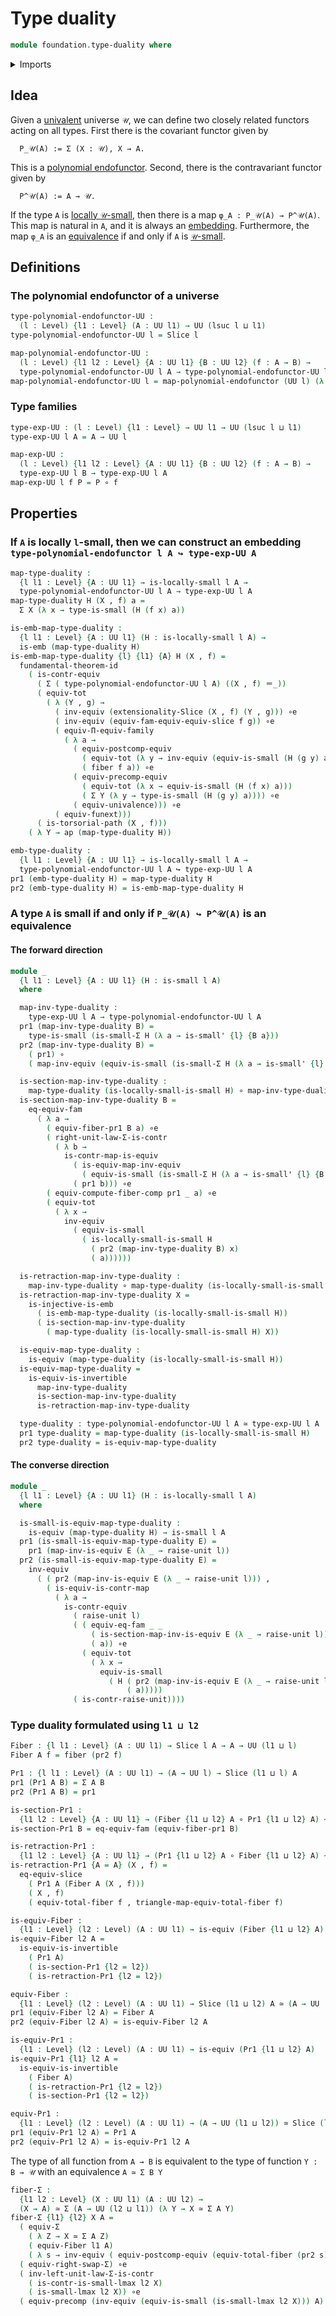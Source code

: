 # Type duality

```agda
module foundation.type-duality where
```

<details><summary>Imports</summary>

```agda
open import foundation.action-on-identifications-functions
open import foundation.dependent-pair-types
open import foundation.equivalences
open import foundation.function-extensionality
open import foundation.fundamental-theorem-of-identity-types
open import foundation.locally-small-types
open import foundation.slice
open import foundation.type-arithmetic-dependent-pair-types
open import foundation.unit-type
open import foundation.univalence
open import foundation.universal-property-equivalences
open import foundation.universe-levels

open import foundation-core.contractible-maps
open import foundation-core.contractible-types
open import foundation-core.embeddings
open import foundation-core.fibers-of-maps
open import foundation-core.function-types
open import foundation-core.functoriality-dependent-function-types
open import foundation-core.functoriality-dependent-pair-types
open import foundation-core.homotopies
open import foundation-core.identity-types
open import foundation-core.injective-maps
open import foundation-core.small-types

open import trees.polynomial-endofunctors
```

</details>

## Idea

Given a [univalent](foundation.univalence.md) universe `𝒰`, we can define two
closely related functors acting on all types. First there is the covariant
functor given by

```text
  P_𝒰(A) := Σ (X : 𝒰), X → A.
```

This is a [polynomial endofunctor](trees.polynomial-endofunctors.md). Second,
there is the contravariant functor given by

```text
  P^𝒰(A) := A → 𝒰.
```

If the type `A` is [locally `𝒰`-small](foundation.locally-small-types.md), then
there is a map `φ_A : P_𝒰(A) → P^𝒰(A)`. This map is natural in `A`, and it is
always an [embedding](foundation-core.embeddings.md). Furthermore, the map `φ_A`
is an [equivalence](foundation-core.equivalences.md) if and only if `A` is
[`𝒰`-small](foundation-core.small-types.md).

## Definitions

### The polynomial endofunctor of a universe

```agda
type-polynomial-endofunctor-UU :
  (l : Level) {l1 : Level} (A : UU l1) → UU (lsuc l ⊔ l1)
type-polynomial-endofunctor-UU l = Slice l

map-polynomial-endofunctor-UU :
  (l : Level) {l1 l2 : Level} {A : UU l1} {B : UU l2} (f : A → B) →
  type-polynomial-endofunctor-UU l A → type-polynomial-endofunctor-UU l B
map-polynomial-endofunctor-UU l = map-polynomial-endofunctor (UU l) (λ X → X)
```

### Type families

```agda
type-exp-UU : (l : Level) {l1 : Level} → UU l1 → UU (lsuc l ⊔ l1)
type-exp-UU l A = A → UU l

map-exp-UU :
  (l : Level) {l1 l2 : Level} {A : UU l1} {B : UU l2} (f : A → B) →
  type-exp-UU l B → type-exp-UU l A
map-exp-UU l f P = P ∘ f
```

## Properties

### If `A` is locally `l`-small, then we can construct an embedding `type-polynomial-endofunctor l A ↪ type-exp-UU A`

```agda
map-type-duality :
  {l l1 : Level} {A : UU l1} → is-locally-small l A →
  type-polynomial-endofunctor-UU l A → type-exp-UU l A
map-type-duality H (X , f) a =
  Σ X (λ x → type-is-small (H (f x) a))

is-emb-map-type-duality :
  {l l1 : Level} {A : UU l1} (H : is-locally-small l A) →
  is-emb (map-type-duality H)
is-emb-map-type-duality {l} {l1} {A} H (X , f) =
  fundamental-theorem-id
    ( is-contr-equiv
      ( Σ ( type-polynomial-endofunctor-UU l A) ((X , f) ＝_))
      ( equiv-tot
        ( λ (Y , g) →
          ( inv-equiv (extensionality-Slice (X , f) (Y , g))) ∘e
          ( inv-equiv (equiv-fam-equiv-equiv-slice f g)) ∘e
          ( equiv-Π-equiv-family
            ( λ a →
              ( equiv-postcomp-equiv
                ( equiv-tot (λ y → inv-equiv (equiv-is-small (H (g y) a))))
                ( fiber f a)) ∘e
              ( equiv-precomp-equiv
                ( equiv-tot (λ x → equiv-is-small (H (f x) a)))
                ( Σ Y (λ y → type-is-small (H (g y) a)))) ∘e
              ( equiv-univalence))) ∘e
          ( equiv-funext)))
      ( is-torsorial-path (X , f)))
    ( λ Y → ap (map-type-duality H))

emb-type-duality :
  {l l1 : Level} {A : UU l1} → is-locally-small l A →
  type-polynomial-endofunctor-UU l A ↪ type-exp-UU l A
pr1 (emb-type-duality H) = map-type-duality H
pr2 (emb-type-duality H) = is-emb-map-type-duality H
```

### A type `A` is small if and only if `P_𝒰(A) ↪ P^𝒰(A)` is an equivalence

#### The forward direction

```agda
module _
  {l l1 : Level} {A : UU l1} (H : is-small l A)
  where

  map-inv-type-duality :
    type-exp-UU l A → type-polynomial-endofunctor-UU l A
  pr1 (map-inv-type-duality B) =
    type-is-small (is-small-Σ H (λ a → is-small' {l} {B a}))
  pr2 (map-inv-type-duality B) =
    ( pr1) ∘
    ( map-inv-equiv (equiv-is-small (is-small-Σ H (λ a → is-small' {l} {B a}))))

  is-section-map-inv-type-duality :
    map-type-duality (is-locally-small-is-small H) ∘ map-inv-type-duality ~ id
  is-section-map-inv-type-duality B =
    eq-equiv-fam
      ( λ a →
        ( equiv-fiber-pr1 B a) ∘e
        ( right-unit-law-Σ-is-contr
          ( λ b →
            is-contr-map-is-equiv
              ( is-equiv-map-inv-equiv
                ( equiv-is-small (is-small-Σ H (λ a → is-small' {l} {B a}))))
              ( pr1 b))) ∘e
        ( equiv-compute-fiber-comp pr1 _ a) ∘e
        ( equiv-tot
          ( λ x →
            inv-equiv
              ( equiv-is-small
                ( is-locally-small-is-small H
                  ( pr2 (map-inv-type-duality B) x)
                  ( a))))))

  is-retraction-map-inv-type-duality :
    map-inv-type-duality ∘ map-type-duality (is-locally-small-is-small H) ~ id
  is-retraction-map-inv-type-duality X =
    is-injective-is-emb
      ( is-emb-map-type-duality (is-locally-small-is-small H))
      ( is-section-map-inv-type-duality
        ( map-type-duality (is-locally-small-is-small H) X))

  is-equiv-map-type-duality :
    is-equiv (map-type-duality (is-locally-small-is-small H))
  is-equiv-map-type-duality =
    is-equiv-is-invertible
      map-inv-type-duality
      is-section-map-inv-type-duality
      is-retraction-map-inv-type-duality

  type-duality : type-polynomial-endofunctor-UU l A ≃ type-exp-UU l A
  pr1 type-duality = map-type-duality (is-locally-small-is-small H)
  pr2 type-duality = is-equiv-map-type-duality
```

#### The converse direction

```agda
module _
  {l l1 : Level} {A : UU l1} (H : is-locally-small l A)
  where

  is-small-is-equiv-map-type-duality :
    is-equiv (map-type-duality H) → is-small l A
  pr1 (is-small-is-equiv-map-type-duality E) =
    pr1 (map-inv-is-equiv E (λ _ → raise-unit l))
  pr2 (is-small-is-equiv-map-type-duality E) =
    inv-equiv
      ( ( pr2 (map-inv-is-equiv E (λ _ → raise-unit l))) ,
        ( is-equiv-is-contr-map
          ( λ a →
            is-contr-equiv
              ( raise-unit l)
              ( ( equiv-eq-fam _ _
                  ( is-section-map-inv-is-equiv E (λ _ → raise-unit l))
                  ( a)) ∘e
                ( equiv-tot
                  ( λ x →
                    equiv-is-small
                      ( H ( pr2 (map-inv-is-equiv E (λ _ → raise-unit l)) x)
                          ( a)))))
              ( is-contr-raise-unit))))
```

### Type duality formulated using `l1 ⊔ l2`

```agda
Fiber : {l l1 : Level} (A : UU l1) → Slice l A → A → UU (l1 ⊔ l)
Fiber A f = fiber (pr2 f)

Pr1 : {l l1 : Level} (A : UU l1) → (A → UU l) → Slice (l1 ⊔ l) A
pr1 (Pr1 A B) = Σ A B
pr2 (Pr1 A B) = pr1

is-section-Pr1 :
  {l1 l2 : Level} {A : UU l1} → (Fiber {l1 ⊔ l2} A ∘ Pr1 {l1 ⊔ l2} A) ~ id
is-section-Pr1 B = eq-equiv-fam (equiv-fiber-pr1 B)

is-retraction-Pr1 :
  {l1 l2 : Level} {A : UU l1} → (Pr1 {l1 ⊔ l2} A ∘ Fiber {l1 ⊔ l2} A) ~ id
is-retraction-Pr1 {A = A} (X , f) =
  eq-equiv-slice
    ( Pr1 A (Fiber A (X , f)))
    ( X , f)
    ( equiv-total-fiber f , triangle-map-equiv-total-fiber f)

is-equiv-Fiber :
  {l1 : Level} (l2 : Level) (A : UU l1) → is-equiv (Fiber {l1 ⊔ l2} A)
is-equiv-Fiber l2 A =
  is-equiv-is-invertible
    ( Pr1 A)
    ( is-section-Pr1 {l2 = l2})
    ( is-retraction-Pr1 {l2 = l2})

equiv-Fiber :
  {l1 : Level} (l2 : Level) (A : UU l1) → Slice (l1 ⊔ l2) A ≃ (A → UU (l1 ⊔ l2))
pr1 (equiv-Fiber l2 A) = Fiber A
pr2 (equiv-Fiber l2 A) = is-equiv-Fiber l2 A

is-equiv-Pr1 :
  {l1 : Level} (l2 : Level) (A : UU l1) → is-equiv (Pr1 {l1 ⊔ l2} A)
is-equiv-Pr1 {l1} l2 A =
  is-equiv-is-invertible
    ( Fiber A)
    ( is-retraction-Pr1 {l2 = l2})
    ( is-section-Pr1 {l2 = l2})

equiv-Pr1 :
  {l1 : Level} (l2 : Level) (A : UU l1) → (A → UU (l1 ⊔ l2)) ≃ Slice (l1 ⊔ l2) A
pr1 (equiv-Pr1 l2 A) = Pr1 A
pr2 (equiv-Pr1 l2 A) = is-equiv-Pr1 l2 A
```

The type of all function from `A → B` is equivalent to the type of function
`Y : B → 𝒰` with an equivalence `A ≃ Σ B Y `

```agda
fiber-Σ :
  {l1 l2 : Level} (X : UU l1) (A : UU l2) →
  (X → A) ≃ Σ (A → UU (l2 ⊔ l1)) (λ Y → X ≃ Σ A Y)
fiber-Σ {l1} {l2} X A =
  ( equiv-Σ
    ( λ Z → X ≃ Σ A Z)
    ( equiv-Fiber l1 A)
    ( λ s → inv-equiv ( equiv-postcomp-equiv (equiv-total-fiber (pr2 s)) X))) ∘e
  ( equiv-right-swap-Σ) ∘e
  ( inv-left-unit-law-Σ-is-contr
    ( is-contr-is-small-lmax l2 X)
    ( is-small-lmax l2 X)) ∘e
  ( equiv-precomp (inv-equiv (equiv-is-small (is-small-lmax l2 X))) A)
```
